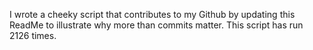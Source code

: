 I wrote a cheeky script that contributes to my Github by updating this ReadMe to illustrate why more than commits matter. This script has run 2126 times.